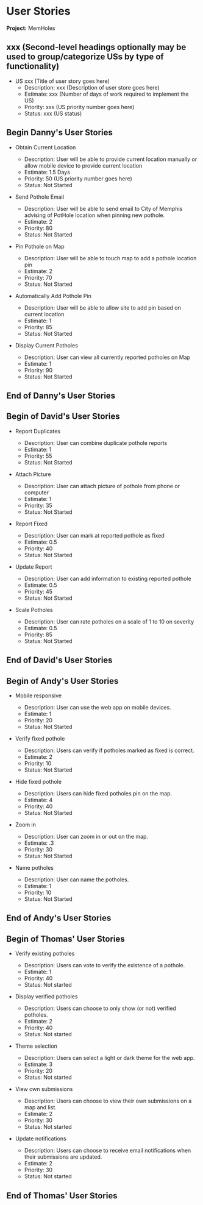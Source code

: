 # User Stories

**Project:** MemHoles

## xxx (Second-level headings optionally may be used to group/categorize USs by type of functionality)

- US xxx (Title of user story goes here)
  - Description: xxx (Description of user store goes here)
  - Estimate: xxx (Number of days of work required to implement the US)
  - Priority: xxx (US priority number goes here)
  - Status: xxx (US status)

## Begin Danny's User Stories

- Obtain Current Location
  - Description: User will be able to provide current location manually or allow mobile device to provide current location
  - Estimate: 1.5 Days
  - Priority: 50 (US priority number goes here)
  - Status: Not Started

- Send Pothole Email
  - Description: User will be able to send email to City of Memphis advising of PotHole location when pinning new pothole.
  - Estimate: 2
  - Priority: 80
  - Status: Not Started

- Pin Pothole on Map
  - Description: User will be able to touch map to add a pothole location pin
  - Estimate: 2
  - Priority: 70
  - Status: Not Started

- Automatically Add Pothole Pin
  - Description: User will be able to allow site to add pin based on current location
  - Estimate: 1
  - Priority: 85
  - Status: Not Started

- Display Current Potholes
  - Description: User can view all currently reported potholes on Map
  - Estimate: 1
  - Priority: 90
  - Status: Not Started

## End of Danny's User Stories

## Begin of David's User Stories

- Report Duplicates
  - Description: User can combine duplicate pothole reports
  - Estimate: 1
  - Priority: 55
  - Status: Not Started

- Attach Picture
  - Description: User can attach picture of pothole from phone or computer
  - Estimate: 1
  - Priority: 35
  - Status: Not Started

- Report Fixed
  - Description: User can mark at reported pothole as fixed
  - Estimate: 0.5
  - Priority: 40
  - Status: Not Started

- Update Report
  - Description: User can add information to existing reported pothole
  - Estimate: 0.5
  - Priority: 45
  - Status: Not Started

- Scale Potholes
  - Description: User can rate potholes on a scale of 1 to 10 on severity
  - Estimate: 0.5
  - Priority: 85
  - Status: Not Started

## End of David's User Stories

## Begin of Andy's User Stories

- Mobile responsive
  - Description: User can use the web app on mobile devices.
  - Estimate: 1
  - Priority: 20
  - Status: Not Started

- Verify fixed pothole
  - Description: Users can verify if potholes marked as fixed is correct.
  - Estimate: 2
  - Priority: 10
  - Status: Not Started

- Hide fixed pothole
  - Description: Users can hide fixed potholes pin on the map.
  - Estimate: 4
  - Priority: 40
  - Status: Not Started

- Zoom in
  - Description: User can zoom in or out on the map.
  - Estimate: .3
  - Priority: 30
  - Status: Not Started

- Name potholes
  - Description: User can name the potholes.
  - Estimate: 1
  - Priority: 10
  - Status: Not Started

## End of Andy's User Stories

## Begin of Thomas' User Stories

- Verify existing potholes
  - Description: Users can vote to verify the existence of a pothole.
  - Estimate: 1
  - Priority: 40
  - Status: Not started

- Display verified potholes
  - Description: Users can choose to only show (or not) verified potholes.
  - Estimate: 2
  - Priority: 40
  - Status: Not started

- Theme selection
  - Description: Users can select a light or dark theme for the web app.
  - Estimate: 3
  - Priority: 20
  - Status: Not started

- View own submissions
  - Description: Users can choose to view their own submissions on a map and list.
  - Estimate: 2
  - Priority: 30
  - Status: Not started

- Update notifications
  - Description: Users can choose to receive email notifications when their submissions are updated.
  - Estimate: 2
  - Priority: 30
  - Status: Not started

## End of Thomas' User Stories
